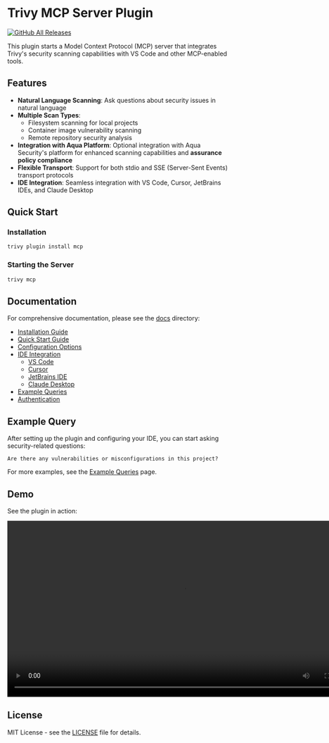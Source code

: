 # Trivy MCP Server Plugin

[![GitHub All Releases](https://img.shields.io/github/downloads/aquasecurity/trivy-mcp/total)](https://github.com/aquasecurity/trivy-mcp/releases)

This plugin starts a Model Context Protocol (MCP) server that integrates Trivy's security scanning capabilities with VS Code and other MCP-enabled tools.

## Features

- **Natural Language Scanning**: Ask questions about security issues in natural language
- **Multiple Scan Types**:
  - Filesystem scanning for local projects
  - Container image vulnerability scanning
  - Remote repository security analysis
- **Integration with Aqua Platform**: Optional integration with Aqua Security's platform for enhanced scanning capabilities and **assurance policy compliance**
- **Flexible Transport**: Support for both stdio and SSE (Server-Sent Events) transport protocols
- **IDE Integration**: Seamless integration with VS Code, Cursor, JetBrains IDEs, and Claude Desktop

## Quick Start

### Installation

```sh
trivy plugin install mcp
```

### Starting the Server

```sh
trivy mcp
```

## Documentation

For comprehensive documentation, please see the [docs](./docs) directory:

- [Installation Guide](./docs/installation.md)
- [Quick Start Guide](./docs/quickstart.md)
- [Configuration Options](./docs/configuration.md)
- [IDE Integration](./docs/ide)
  - [VS Code](./docs/ide/vscode.md)
  - [Cursor](./docs/ide/cursor.md)
  - [JetBrains IDE](./docs/ide/jetbrains.md)
  - [Claude Desktop](./docs/ide/claude.md)
- [Example Queries](./docs/example-queries.md)
- [Authentication](./docs/authentication.md)

## Example Query

After setting up the plugin and configuring your IDE, you can start asking security-related questions:

```
Are there any vulnerabilities or misconfigurations in this project?
```

For more examples, see the [Example Queries](./docs/example-queries.md) page.

## Demo

See the plugin in action:

<video width="800" controls>
  <source src=".github/media/trivy_code_then_scan.mp4" type="video/mp4">
  Your browser does not support the video tag.
</video>

## License

MIT License - see the [LICENSE](./LICENSE) file for details.
